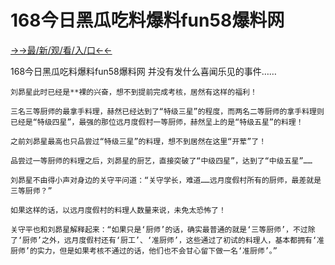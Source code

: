 # 168今日黑瓜吃料爆料fun58爆料网

<a href="https://m8k3.cc">→→最/新/观/看/入/口←←</a>

168今日黑瓜吃料爆料fun58爆料网
 并没有发什么喜闻乐见的事件……

    刘昴星此时已经是**裸的兴奋，想不到提前完成考核，居然有这样的福利！

    三名三等厨师的最拿手料理，赫然已经达到了“特级三星”的程度，而两名二等厨师的拿手料理则已经是“特级四星”，最强的那位远月度假村一等厨师，赫然呈上的是“特级五星”的料理！

    之前刘昴星最高也只品尝过“特级三星”的料理，想不到居然在这里“开荤”了！

    品尝过一等厨师的料理之后，刘昴星的厨艺，直接突破了“中级四星”，达到了“中级五星”……

    刘昴星不由得小声对身边的关守平问道：“关守学长，难道……远月度假村所有的厨师，最差就是三等厨师？”

    如果这样的话，以远月度假村的料理人数量来说，未免太恐怖了！

    关守平也和刘昴星解释起来：“如果只是‘厨师’的话，确实最普通的就是‘三等厨师’，不过除了‘厨师’之外，远月度假村还有‘厨工’、‘准厨师’，这些通过了初试的料理人，基本都拥有‘准厨师’的实力，但是如果考核不通过的话，他们也不会甘心留下做一名‘准厨师’。”
